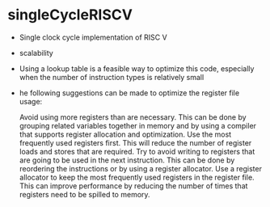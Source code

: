 # singleCycleRISCV
- Single clock cycle implementation of RISC V
- scalability
- Using a lookup table is a feasible way to optimize this code,     especially when the number of instruction types is relatively small
- he following suggestions can be made to optimize the register file usage:

    Avoid using more registers than are necessary. This can be done by grouping related variables together in memory and by using a compiler that supports register allocation and optimization.
    Use the most frequently used registers first. This will reduce the number of register loads and stores that are required.
    Try to avoid writing to registers that are going to be used in the next instruction. This can be done by reordering the instructions or by using a register allocator.
    Use a register allocator to keep the most frequently used registers in the register file. This can improve performance by reducing the number of times that registers need to be spilled to memory.
